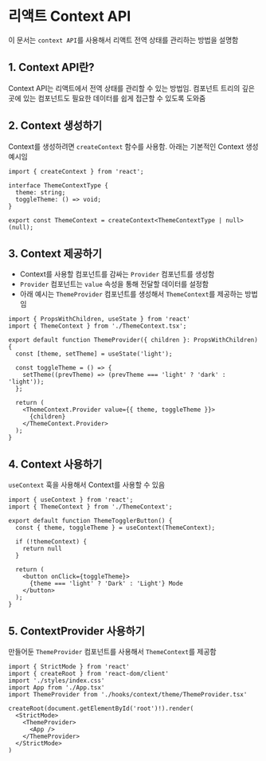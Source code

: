 # 리액트 Context API

이 문서는 `context API`를 사용해서 리액트 전역 상태를 관리하는 방법을 설명함

## 1. Context API란?

Context API는 리액트에서 전역 상태를 관리할 수 있는 방법임. 컴포넌트 트리의 깊은 곳에 있는 컴포넌트도 필요한 데이터를 쉽게 접근할 수 있도록 도와줌

## 2. Context 생성하기

Context를 생성하려면 `createContext` 함수를 사용함. 아래는 기본적인 Context 생성 예시임

```tsx
import { createContext } from 'react';

interface ThemeContextType {
  theme: string;
  toggleTheme: () => void;
}

export const ThemeContext = createContext<ThemeContextType | null>(null);
```

## 3. Context 제공하기

- Context를 사용할 컴포넌트를 감싸는 `Provider` 컴포넌트를 생성함
- `Provider` 컴포넌트는 `value` 속성을 통해 전달할 데이터를 설정함
- 아래 예시는 `ThemeProvider` 컴포넌트를 생성해서 `ThemeContext`를 제공하는 방법임

```tsx
import { PropsWithChildren, useState } from 'react'
import { ThemeContext } from './ThemeContext.tsx';

export default function ThemeProvider({ children }: PropsWithChildren) {
  const [theme, setTheme] = useState('light');

  const toggleTheme = () => {
    setTheme((prevTheme) => (prevTheme === 'light' ? 'dark' : 'light'));
  };

  return (
    <ThemeContext.Provider value={{ theme, toggleTheme }}>
      {children}
    </ThemeContext.Provider>
  );
}
```

## 4. Context 사용하기

`useContext` 훅을 사용해서 Context를 사용할 수 있음

```tsx
import { useContext } from 'react';
import { ThemeContext } from './ThemeContext';

export default function ThemeTogglerButton() {
  const { theme, toggleTheme } = useContext(ThemeContext);
  
  if (!themeContext) {
    return null
  }
  
  return (
    <button onClick={toggleTheme}>
      {theme === 'light' ? 'Dark' : 'Light'} Mode
    </button>
  );
}
```

## 5. ContextProvider 사용하기

만들어둔 `ThemeProvider` 컴포넌트를 사용해서 `ThemeContext`를 제공함

```tsx
import { StrictMode } from 'react'
import { createRoot } from 'react-dom/client'
import './styles/index.css'
import App from './App.tsx'
import ThemeProvider from './hooks/context/theme/ThemeProvider.tsx'

createRoot(document.getElementById('root')!).render(
  <StrictMode>
    <ThemeProvider>
      <App />
    </ThemeProvider>
  </StrictMode>
)
```
